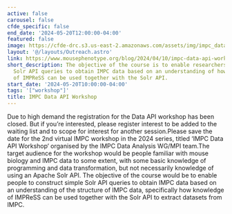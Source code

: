 ```yaml
---
active: false
carousel: false
cfde_specific: false
end_date: '2024-05-20T12:00:00-04:00'
featured: false
image: https://cfde-drc.s3.us-east-2.amazonaws.com/assets/img/impc_data_api_workshop.png
layout: '@/layouts/Outreach.astro'
link: https://www.mousephenotype.org/blog/2024/04/10/impc-data-api-workshop/
short_description: The objective of the course is to enable researchers to construct
  Solr API queries to obtain IMPC data based on an understanding of how knowledge
  of IMPReSS can be used together with the Solr API.
start_date: '2024-05-20T10:00:00-04:00'
tags: '["workshop"]'
title: IMPC Data API Workshop
---
```

Due to high demand the registration for the Data API workshop has been closed. But if you’re interested, please register interest to be added to the waiting list and to scope for interest for another session.Please save the date for the 2nd virtual IMPC workshop in the 2024 series, titled ‘IMPC Data API Workshop‘ organised by the IMPC Data Analysis WG/MPI team.The target audience for the workshop would be people familiar with mouse biology and IMPC data to some extent, with some basic knowledge of programming and data transformation, but not necessarily knowledge of using an Apache Solr API.  The objective of the course would be to enable people to construct simple Solr API queries to obtain IMPC data based on an understanding of the structure of IMPC data, specifically how knowledge of IMPReSS can be used together with the Solr API to extract datasets from IMPC.